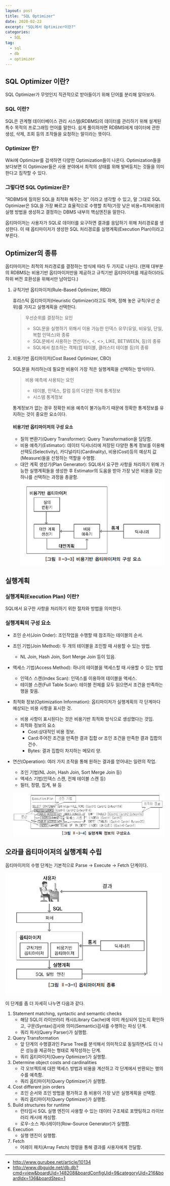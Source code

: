 ```yaml
---
layout: post
title: "SQL Optimizer"
date: 2020-02-22
excerpt: "SQL에서 Optimizer이란?"
categories:
  - SQL
tag:
  - sql
  - db
  - optimizer
---
```


##  SQL Optimizer 이란?

SQL Optimizer가 무엇인지 직관적으로 받아들이기 위해 단어를 분리해 알아보자.

### SQL 이란?

SQL은 관계형 데이터베이스 관리 시스템(RDBMS)의 데이터를 관리하기 위해 설계된 특수 목적의 프로그래밍 언어를 말한다. 쉽게 풀이하자면 RDBMS에게 데이터에 관한 생성, 삭제, 조회 등의 조작들을 요청하는 말이라는 뜻이다.

### Optimizer 란?

Wiki에 Optimizer를 검색하면 다양한 Optimization들이 나온다. Optimization들을 보다보면 이 Optimizer들은 사용 분야에서 최적의 상태를 위해 발버둥치는 것들을 의미한다고 짐작할 수 있다.

### 그렇다면 SQL Optimizer은?

"RDBMS에 질의된 SQL을 최적화 해주는 것" 이라고 생각할 수 있고, 말 그대로 SQL Optimizer은 SQL을 가장 빠르고 효율적으로 수행할 최적(가장 낮은 비용=최저비용)의 실행 방법을 생성하고 결정하는 DBMS 내부의 핵심엔진을 말한다.

옵티마이저는 사용자가 SQL로 데이터를 요구하면 결과를 응답하기 위해 처리경로를 생성한다. 이 때 옵티마이저가 생성한 SQL 처리경로를 실행계획(Execution Plan)이라고 부른다.


## Optimizer의 종류

옵티마이저는 최적의 처리경로를 결정하는 방식에 따라 두 가지로 나뉜다. (현재 대부분의 RDBMS는 비용기반 옵티마이저만을 제공하고 규칙기반 옵티마이저를 제공하더라도 하위 버전 호환성을 위해서만 남아있다.)

1. 규칙기반 옵티마이저(Rule-Based Optimizer, RBO)  
   
   휴리스틱 옵티마이저(Heuristic Optimizer)라고도 하며, 정해 놓은 규칙(우선 순위)를 가지고 실행계획을 선택한다. 
   
   >우선순위를 결정하는 요인
   >* SQL문을 실행하기 위해서 이용 가능한 인덱스 유무(유일, 비유일, 단일, 복합 인덱스)와 종류
   >* SQL문에서 사용하는 연산자(=, <, <>, LIKE, BETWEEN, 등)의 종류
   >* SQL에서 참조하는 객체(힙 테이블, 클러스터 테이블 등)의 종류

2. 비용기반 옵티마이저(Cost Based Optimizer, CBO)  
  
   SQL문을 처리하는데 필요한 비용이 가장 적은 실행계획을 선택하는 방식이다.

   > 비용 예측에 사용되는 요인
   >* 테이블, 인덱스, 칼럼 등의 다양한 객체 통계정보
   >* 시스템 통계정보

   통계정보가 없는 경우 정확한 비용 예측이 불가능하기 때문에 정확한 통계정보를 유지하는 것이 중요한 요소이다.

   #### 비용기반 옵티마이저의 구성 요소
   * 질의 변환기(Query Transformer): Query Transformation을 담당함.
   * 비용 예측기(Estimator): 데이터 딕셔너리에 저장된 다양한 통계 정보를 이용해 선택도(Selectivity), 카디널리티(Cardinality), 비용(Cost)등의 예상치 값(Measure)들을 산정하는 역할을 수행함.
   * 대안 계획 생성기(Plan Generator): SQL에서 요구한 사항을 처리하기 위해 가능한 실행계획들을 생성한 후 Estimator의 도움을 받아 가장 낮은 비용을 갖는 하나를 선택하는 과정을 총괄함.
   ![옵티마이저의 종류](../images/posts/SQL_241.jpg)

## 실행계획

### 실행계획(Execution Plan) 이란?

SQL에서 요구한 사항을 처리하기 위한 절차와 방법을 의미한다.

### 실행계획의 구성 요소

* 조인 순서(Join Order): 조인작업을 수행할 때 참조하는 테이블의 순서.
* 조인 기법(Join Method): 두 개의 테이블을 조인할 때 사용할 수 있는 방법.
   * NL Join, Hash Join, Sort Merge Join 등이 있음.
* 액세스 기법(Access Method): 하나의 테이블을 액세스할 때 사용할 수 있는 방법
   * 인덱스 스캔(Index Scan): 인덱스를 이용하여 테이블을 액세스.
   * 테이블 스캔(Full Table Scan): 테이블 전체를 모두 읽으면서 조건을 만족하는 행을 찾음.
* 최적화 정보(Optimization Information): 옵티마이저가 실행계획의 각 단계마다 예상되는 비용 사항을 표시한 것.
   * 비용 사항이 표시된다는 것은 비용기반 최적화 방식으로 생성했다는 것임.
   * 최적화 정보의 요소
      * Cost:상대적인 비용 정보.
      * Card:주어진 조건을 만족한 결과 집합 or 조인 조건을 만족한 결과 집합의 건수.
      * Bytes: 결과 집합이 차지하는 메모리 양.
* 연산(Operation): 여러 가지 조작을 통해 원하는 결과를 얻어내는 일련의 작업.
   * 조인 기법(NL Join, Hash Join, Sort Merge Join 등)
   * 액세스 기법(인덱스 스캔, 전체 테이블 스캔 등)
   * 필터, 정렬, 집계, 뷰 등

   ![실행계획 정보의 구성요소](../images/posts/SQL_242.jpg)

## 오라클 옵티마이저의 실행계획 수립

옵티마이저의 수행 단계는 기본적으로 Parse -> Execute -> Fetch 단계이다.

![옵티마이저의 종류](../images/posts/SQL_239.jpg)

이 단계를 좀 더 자세히 나누면 다음과 같다.

1. Statement matching, syntactic and semantic checks
   * 해당 SQL이 라이브러리 캐시(Library Cache)에 이미 캐싱되어 있는지 확인하고, 구문(Syntax)검사와 의미(Semantic)검사를 수행하는 파싱 단계.
   * 쿼리 파서(Query Parser)가 실행함.
2. Query Transformation
   * 앞 단계의 수행결과인 Parse Tree를 분석해서 의미적으로 동일하면서도 더 나은 성능을 제공하는 형태로 재작성하는 단계.
   * 쿼리 옵티마이저(Query Optimizer)가 실행함.
3. Determine object costs and cardinalities
   * 각 오브젝트에 대한 액세스 방법과 비용을 계산하고 각 단계에서 반환되는 행의 수를 예측함.
   * 쿼리 옵티마이저(Query Optimizer)가 실행함.
4. Cost different join orders
   * 조인 순서와 조인 방법을 평가하고 총 비용이 가장 낮은 실행계획을 선택함.
   * 쿼리 옵티마이저(Query Optimizer)가 실행함.
5. Build structures for runtime
   * 런타임시 SQL 실행 엔진이 사용할 수 있는 데이터 구조체로 포맷팅하고 라이브러리 캐시에 캐싱함.
   * 로우-소스 제너레이터(Row-Source Generator)가 실행함.
6. Execution
   * 실행 엔진이 실행함.
7. Fetch
   * 어레이 패치(Array Fetch) 명령을 통해 결과를 사용자에게 전달함.

---
* http://www.gurubee.net/article/10134
* http://www.dbguide.net/db.db?cmd=view&boardUid=148208&boardConfigUid=9&categoryUid=216&boardIdx=136&boardStep=1
